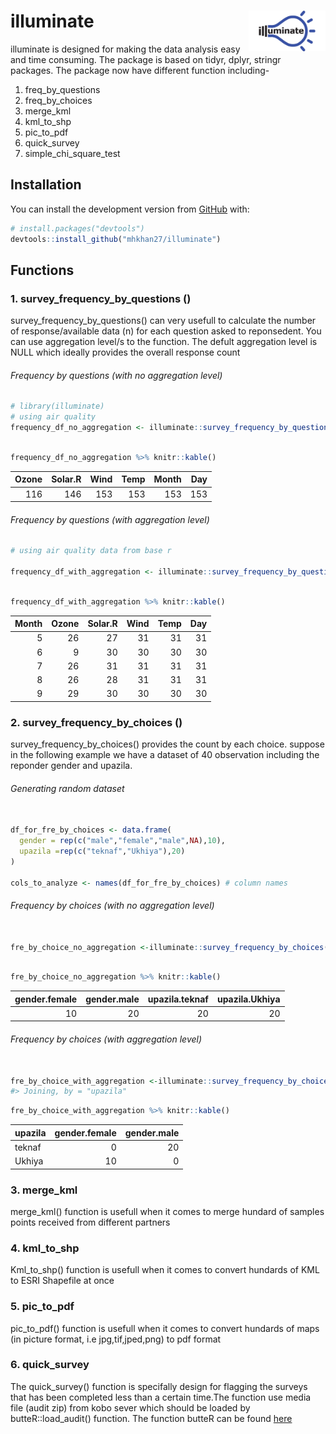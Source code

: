 
# illuminate <img src='man/figures/logo.jpg' align="right" height="64.5" />

illuminate is designed for making the data analysis easy and time
consuming. The package is based on tidyr, dplyr, stringr packages. The
package now have different function including-

<p>

1.  freq\_by\_questions
2.  freq\_by\_choices
3.  merge\_kml
4.  kml\_to\_shp
5.  pic\_to\_pdf
6.  quick\_survey
7.  simple\_chi\_square\_test
    </p>

## Installation

You can install the development version from
[GitHub](https://github.com/) with:

``` r
# install.packages("devtools")
devtools::install_github("mhkhan27/illuminate")
```

## Functions

### 1\. survey\_frequency\_by\_questions ()

survey\_frequency\_by\_questions() can very usefull to calculate the
number of response/available data (n) for each question asked to
reponsedent. You can use aggregation level/s to the function. The defult
aggregation level is NULL which ideally provides the overall response
count

###### Frequency by questions (with no aggregation level)

``` r
# library(illuminate)
# using air quality
frequency_df_no_aggregation <- illuminate::survey_frequency_by_questions(df =airquality)
```

``` r

frequency_df_no_aggregation %>% knitr::kable() 
```

| Ozone | Solar.R | Wind | Temp | Month | Day |
| ----: | ------: | ---: | ---: | ----: | --: |
|   116 |     146 |  153 |  153 |   153 | 153 |

###### Frequency by questions (with aggregation level)

``` r
# using air quality data from base r

frequency_df_with_aggregation <- illuminate::survey_frequency_by_questions(df =airquality,aggregation_level = "Month" ) 
```

``` r

frequency_df_with_aggregation %>% knitr::kable() 
```

| Month | Ozone | Solar.R | Wind | Temp | Day |
| ----: | ----: | ------: | ---: | ---: | --: |
|     5 |    26 |      27 |   31 |   31 |  31 |
|     6 |     9 |      30 |   30 |   30 |  30 |
|     7 |    26 |      31 |   31 |   31 |  31 |
|     8 |    26 |      28 |   31 |   31 |  31 |
|     9 |    29 |      30 |   30 |   30 |  30 |

### 2\. survey\_frequency\_by\_choices ()

survey\_frequency\_by\_choices() provides the count by each choice.
suppose in the following example we have a dataset of 40 observation
including the reponder gender and upazila.

###### Generating random dataset

``` r

df_for_fre_by_choices <- data.frame(
  gender = rep(c("male","female","male",NA),10),
  upazila =rep(c("teknaf","Ukhiya"),20)
)
 
cols_to_analyze <- names(df_for_fre_by_choices) # column names 
```

###### Frequency by choices (with no aggregation level)

``` r

fre_by_choice_no_aggregation <-illuminate::survey_frequency_by_choices(df = df_for_fre_by_choices,variables_to_analyze = cols_to_analyze)
```

``` r

fre_by_choice_no_aggregation %>% knitr::kable() 
```

| gender.female | gender.male | upazila.teknaf | upazila.Ukhiya |
| ------------: | ----------: | -------------: | -------------: |
|            10 |          20 |             20 |             20 |

###### Frequency by choices (with aggregation level)

``` r

fre_by_choice_with_aggregation <-illuminate::survey_frequency_by_choices(df = df_for_fre_by_choices,variables_to_analyze = cols_to_analyze,aggregation_level = "upazila")
#> Joining, by = "upazila"
```

``` r
fre_by_choice_with_aggregation %>% knitr::kable() 
```

| upazila | gender.female | gender.male |
| :------ | ------------: | ----------: |
| teknaf  |             0 |          20 |
| Ukhiya  |            10 |           0 |

### 3\. merge\_kml

merge\_kml() function is usefull when it comes to merge hundard of
samples points received from different partners

### 4\. kml\_to\_shp

Kml\_to\_shp() function is usefull when it comes to convert hundards of
KML to ESRI Shapefile at once

### 5\. pic\_to\_pdf

pic\_to\_pdf() function is usefull when it comes to convert hundards of
maps (in picture format, i.e jpg,tif,jped,png) to pdf format

### 6\. quick\_survey

The quick\_survey() function is specifally design for flagging the
surveys that has been completed less than a certain time.The function
use media file (audit zip) from kobo sever which should be loaded by
butteR::load\_audit() function. The function butteR can be found
[here](github.com/zackarno/butteR)
